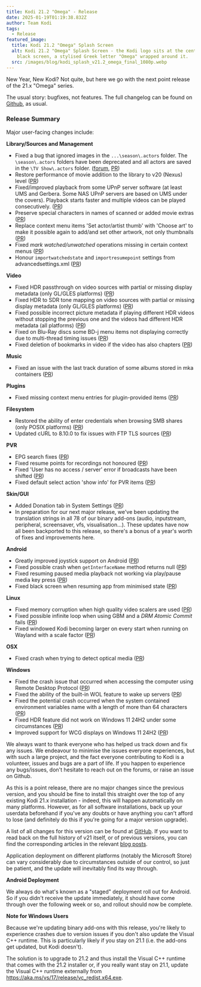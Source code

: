 ```yaml
---
title: Kodi 21.2 "Omega" - Release
date: 2025-01-19T01:19:38.832Z
author: Team Kodi
tags:
  - Release
featured_image:
  title: Kodi 21.2 "Omega" Splash Screen
  alt: Kodi 21.2 "Omega" Splash Screen - the Kodi logo sits at the centre of a
    black screen, a stylised Greek letter "Omega" wrapped around it.
  src: /images/blog/kodi_splash_v21.2_omega_final_1080p.webp
---
```

New Year, New Kodi? Not quite, but here we go with the next point release of the 21.x "Omega" series.

The usual story: bugfixes, not features. The full changelog can be found on [Github](https://github.com/xbmc/xbmc/compare/21.1-Omega...21.2-Omega), as usual.

### Release Summary

Major user-facing changes include:

**Library/Sources and Management**

* Fixed a bug that ignored images in the `...\season\.actors` folder. The `\season\.actors` folders have been deprecated and all actors are saved in the `\TV Show\.actors` folder. ([forum](https://forum.kodi.tv/showthread.php?tid=379965), [PR](https://github.com/xbmc/xbmc/pull/26154))
* Restore performance of movie addition to the library to v20 (Nexus) level ([PR](https://github.com/xbmc/xbmc/pull/25884))
* Fixed/improved playback from some UPnP server software (at least UMS and Gerbera. Some NAS UPnP servers are based on UMS under the covers). Playback starts faster and multiple videos can be played consecutively. ([PR](https://github.com/xbmc/xbmc/pull/25830))  
* Preserve special characters in names of scanned or added movie extras ([PR](https://github.com/xbmc/xbmc/pull/25970))
* Replace context menu items 'Set actor/artist thumb' with 'Choose art' to make it possible again to add/and set other artwork, not only thumbnails ([PR](https://github.com/xbmc/xbmc/pull/25725)) 
* Fixed *mark watched/unwatched* operations missing in certain context menus ([PR](url)) 
* Honour `importwatchedstate` and `importresumepoint` settings from advancedsettings.xml ([PR](https://github.com/xbmc/xbmc/pull/26177))

**Video**

* Fixed HDR passthrough on video sources with partial or missing display metadata (only GL/GLES platforms) ([PR](https://github.com/xbmc/xbmc/pull/26134))
* Fixed HDR to SDR tone mapping on video sources with partial or missing display metadata (only GL/GLES platforms) ([PR](https://github.com/xbmc/xbmc/pull/26144)) 
* Fixed possible incorrect picture metadata if playing different HDR videos without stopping the previous one and the videos had different HDR metadata (all platforms) ([PR](https://github.com/xbmc/xbmc/pull/26145)) 
* Fixed on Blu-Ray discs some BD-j menu items not displaying correctly due to multi-thread timing issues ([PR](https://github.com/xbmc/xbmc/pull/26267))
* Fixed deletion of bookmarks in video if the video has also chapters ([PR](https://github.com/xbmc/xbmc/pull/26078))

**Music**

* Fixed an issue with the last track duration of some albums stored in mka containers ([PR](https://github.com/xbmc/xbmc/pull/26282))  

**Plugins**

* Fixed missing context menu entries for plugin-provided items ([PR](url))

**Filesystem**

* Restored the ability of enter credentials when browsing SMB shares (only POSIX platforms) ([PR](https://github.com/xbmc/xbmc/pull/26179))
* Updated cURL to 8.10.0 to fix issues with FTP TLS sources ([PR](https://github.com/xbmc/xbmc/pull/25849))

**PVR**

* EPG search fixes ([PR](https://github.com/xbmc/xbmc/pull/25741)) 
* Fixed resume points for recordings not honoured ([PR](https://github.com/xbmc/xbmc/pull/25765)) 
* Fixed 'User has no access / server' error if broadcasts have been shifted ([PR](https://github.com/xbmc/xbmc/pull/25779)) 
* Fixed default select action 'show info' for PVR items ([PR](https://github.com/xbmc/xbmc/pull/26131)) 

**Skin/GUI**

* Added Donation tab in System Settings ([PR](https://github.com/xbmc/xbmc/pull/26094))
* In preparation for our next major release, we've been updating the translation strings in all 78 of our binary add-ons (audio, inputstream, peripheral, screensaver, vfs, visualisation...). These updates have now all been backported to this release, so there's a bonus of a year's worth of fixes and improvements here.

**Android**

* Greatly improved joystick support on Android ([PR](https://github.com/xbmc/xbmc/pull/25389)) 
* Fixed possible crash when `getInterfaceName` method returns null ([PR](https://github.com/xbmc/xbmc/pull/26151))
* Fixed resuming paused media playback not working via play/pause media key press ([PR](https://github.com/xbmc/xbmc/pull/25859)) 
* Fixed black screen when resuming app from minimised state ([PR](https://github.com/xbmc/xbmc/pull/26226))

**Linux**

* Fixed memory corruption when high quality video scalers are used ([PR](https://github.com/xbmc/xbmc/pull/25093))
* Fixed possible infinite loop when using GBM and a *DRM Atomic Commit* fails ([PR](https://github.com/xbmc/xbmc/pull/25588))
* Fixed windowed Kodi becoming larger on every start when running on Wayland with a scale factor ([PR](https://github.com/xbmc/xbmc/pull/25996))

**OSX**

* Fixed crash when trying to detect optical media ([PR](https://github.com/xbmc/xbmc/pull/25833))

**Windows**

* Fixed the crash issue that occurred when accessing the computer using Remote Desktop Protocol ([PR](https://github.com/xbmc/xbmc/pull/25660)) 
* Fixed the ability of the built-in WOL feature to wake up servers ([PR](https://github.com/xbmc/xbmc/pull/25707))
* Fixed the potential crash occurred when the system contained environment variables name with a length of more than 64 characters ([PR](https://github.com/xbmc/xbmc/pull/25880)) 
* Fixed HDR feature did not work on Windows 11 24H2 under some circumstances ([PR](https://github.com/xbmc/xbmc/pull/26135)) 
* Improved support for WCG displays on Windows 11 24H2 ([PR](https://github.com/xbmc/xbmc/pull/26135)) 

We always want to thank everyone who has helped us track down and fix any issues. We endeavour to minimise the issues everyone experiences, but with such a large project, and the fact everyone contributing to Kodi is a volunteer, issues and bugs are a part of life. If you happen to experience any bugs/issues, don't hesitate to reach out on the forums, or raise an issue on Github.

As this is a point release, there are no major changes since the previous version, and you should be fine to install this straight over the top of any existing Kodi 21.x installation - indeed, this will happen automatically on many platforms. However, as for all software installations, back up your userdata beforehand if you've any doubts or have anything you can't afford to lose (and definitely do this if you're going for a major version upgrade).

A list of all changes for this version can be found at [GitHub](https://github.com/xbmc/xbmc/milestone/169?closed=1). If you want to read back on the full history of v21 itself, or of previous versions, you can find the corresponding articles in the relevant [blog posts](https://kodi.tv/blog/tag/release).

Application deployment on different platforms (notably the Microsoft Store) can vary considerably due to circumstances outside of our control, so just be patient, and the update will inevitably find its way through.

**Android Deployment**

We always do what's known as a "staged" deployment roll out for Android. So if you didn't  receive the update immediately, it should have come through over the following week or so, and rollout should now be complete. 

**Note for Windows Users**

Because we're updating binary add-ons with this release, you're likely to experience crashes due to version issues if you don't also update the Visual C++ runtime. This is particularly likely if you stay on 21.1 (i.e. the add-ons get updated, but Kodi doesn't).

The solution is to upgrade to 21.2 and thus install the Visual C++ runtime that comes with the 21.2 installer or, if you really want stay on 21.1, update the Visual C++ runtime externally from <https://aka.ms/vs/17/release/vc_redist.x64.exe>.
